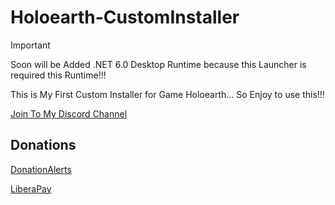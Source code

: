 # Holoearth-CustomInstaller

> [!IMPORTANT]
> Soon will be Added .NET 6.0 Desktop Runtime because this Launcher is required this Runtime!!!


This is My First Custom Installer for Game Holoearth... So Enjoy to use this!!!

[Join To My Discord Channel](https://discord.gg/U2P5Hrcq9C)

## Donations

[DonationAlerts](https://donationalerts.com/r/rikkomatsumato)

[LiberaPay](https://liberapay.com/RikkoMatsumatoOfficial/donate)
